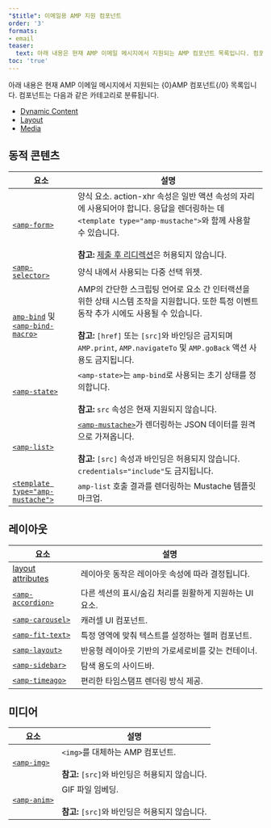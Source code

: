 ```yaml
---
"$title": 이메일용 AMP 지원 컴포넌트
order: '3'
formats:
- email
teaser:
  text: 아래 내용은 현재 AMP 이메일 메시지에서 지원되는 AMP 컴포넌트 목록입니다. 컴포넌트는 다음과 같은 카테고리로 분류됩니다.
toc: 'true'
---
```


<!--
This file is imported from https://github.com/ampproject/amphtml/blob/master/spec/email/amp-email-components.md.
Please do not change this file.
If you have found a bug or an issue please
have a look and request a pull request there.
-->

<!---
Copyright 2018 The AMP HTML Authors. All Rights Reserved.

Licensed under the Apache License, Version 2.0 (the "License");
you may not use this file except in compliance with the License.
You may obtain a copy of the License at

      http://www.apache.org/licenses/LICENSE-2.0

Unless required by applicable law or agreed to in writing, software
distributed under the License is distributed on an "AS-IS" BASIS,
WITHOUT WARRANTIES OR CONDITIONS OF ANY KIND, either express or implied.
See the License for the specific language governing permissions and
limitations under the License.
-->

아래 내용은 현재 AMP 이메일 메시지에서 지원되는 {0}AMP 컴포넌트{/0} 목록입니다. 컴포넌트는 다음과 같은 카테고리로 분류됩니다.

- [Dynamic Content](#dynamic-content)
- [Layout](#layout)
- [Media](#media)

## 동적 콘텐츠 <a name="dynamic-content"></a>

요소 | 설명
--- | ---
[`<amp-form>`](https://amp.dev/documentation/components/amp-form) | 양식 요소. action-xhr 속성은 일반 액션 속성의 자리에 사용되어야 합니다. 응답을 렌더링하는 데 `<template type="amp-mustache">`와 함께 사용할 수 있습니다. <br><br>**참고:** [제출 후 리디렉션](https://amp.dev/documentation/components/amp-form/#redirecting-after-a-submission)은 허용되지 않습니다.
[`<amp-selector>`](https://amp.dev/documentation/components/amp-selector) | 양식 내에서 사용되는 다중 선택 위젯.
[`amp-bind`](https://amp.dev/documentation/components/amp-bind) 및 [`<amp-bind-macro>`](https://amp.dev/documentation/components/amp-bind#defining-macros-with-amp-bind-macro) | AMP의 간단한 스크립팅 언어로 요소 간 인터랙션을 위한 상태 시스템 조작을 지원합니다. 또한 특정 이벤트 동작 추가 시에도 사용될 수 있습니다.<br><br>**참고:** `[href]` 또는 `[src]`와 바인딩은 금지되며 `AMP.print`, `AMP.navigateTo` 및 `AMP.goBack` 액션 사용도 금지됩니다.
[`<amp-state>`](https://amp.dev/documentation/components/amp-bind#%3Camp-state%3E-specification) | `<amp-state>`는 `amp-bind`로 사용되는 초기 상태를 정의합니다.<br><br>**참고:** `src` 속성은 현재 지원되지 않습니다.
[`<amp-list>`](https://amp.dev/documentation/components/amp-list) | [`<amp-mustache>`](https://amp.dev/documentation/components/amp-mustache)가 렌더링하는 JSON 데이터를 원격으로 가져옵니다.<br><br>**참고:** `[src]` 속성과 바인딩은 허용되지 않습니다. `credentials="include"`도 금지됩니다.
[`<template type="amp-mustache">`](https://amp.dev/documentation/components/amp-mustache) | `amp-list` 호출 결과를 렌더링하는 Mustache 템플릿 마크업.

## 레이아웃 <a name="layout"></a>

요소 | 설명
--- | ---
[layout attributes](https://amp.dev/documentation/guides-and-tutorials/learn/amp-html-layout/#layout-attributes) | 레이아웃 동작은 레이아웃 속성에 따라 결정됩니다.
[`<amp-accordion>`](https://amp.dev/documentation/components/amp-accordion) | 다른 섹션의 표시/숨김 처리를 원활하게 지원하는 UI 요소.
[`<amp-carousel>`](https://amp.dev/documentation/components/amp-carousel) | 캐러셀 UI 컴포넌트.
[`<amp-fit-text>`](https://amp.dev/documentation/components/amp-fit-text) | 특정 영역에 맞춰 텍스트를 설정하는 헬퍼 컴포넌트.
[`<amp-layout>`](https://amp.dev/documentation/components/amp-layout) | 반응형 레이아웃 기반의 가로세로비를 갖는 컨테이너.
[`<amp-sidebar>`](https://amp.dev/documentation/components/amp-sidebar) | 탐색 용도의 사이드바.
[`<amp-timeago>`](https://amp.dev/documentation/components/amp-timeago) | 편리한 타임스탬프 렌더링 방식 제공.

## 미디어 <a name="media"></a>

요소 | 설명
--- | ---
[`<amp-img>`](https://amp.dev/documentation/components/amp-img) | `<img>`를 대체하는 AMP 컴포넌트.<br><br>**참고:** `[src]`와 바인딩은 허용되지 않습니다.
[`<amp-anim>`](https://amp.dev/documentation/components/amp-anim) | GIF 파일 임베딩.<br><br>**참고:** `[src]`와 바인딩은 허용되지 않습니다.
